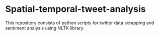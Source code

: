 # Spatial-temporal-tweet-analysis
This repository consists of python scripts for twitter data scrapping and sentiment analysis using NLTK library.


